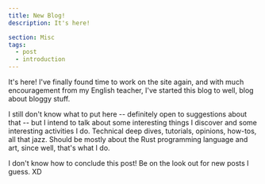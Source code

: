 ```yaml
---
title: New Blog!
description: It's here!

section: Misc
tags: 
  - post
  - introduction
---
```


It's here! I've finally found time to work on the site again,
and with much encouragement from my English teacher, I've started this blog to well,
blog about bloggy stuff.

<!-- MORE -->

I still don't know what to put here -- definitely open to suggestions about that --
but I intend to talk about some interesting things I discover and some interesting
activities I do. Technical deep dives, tutorials, opinions, how-tos, all that jazz.
Should be mostly about the Rust programming language and art, since well, that's
what I do.

I don't know how to conclude this post! Be on the look out for new posts I guess. XD
